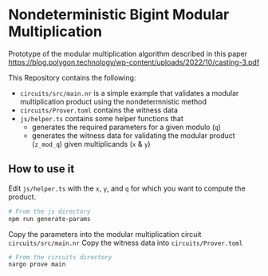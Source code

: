 # Nondeterministic Bigint Modular Multiplication

Prototype of the modular multiplication algorithm described in this paper https://blog.polygon.technology/wp-content/uploads/2022/10/casting-3.pdf

This Repository contains the following:

- `circuits/src/main.nr` is a simple example that validates a modular multiplication product using the nondetermnistic method
- `circuits/Prover.toml` contains the witness data
- `js/helper.ts` contains some helper functions that
  - generates the required parameters for a given modulo (`q`)
  - generates the witness data for validating the modular product (`z_mod_q`) given multiplicands (`x` & `y`)

## How to use it

Edit `js/helper.ts` with the `x`, `y`, and `q` for which you want to compute the product.

``` bash
# From the js directory
npm run generate-params
```

Copy the parameters into the modular multiplication circuit `circuits/src/main.nr`
Copy the witness data into `circuits/Prover.toml`

``` bash
# From the circuits directory
nargo prove main
```
